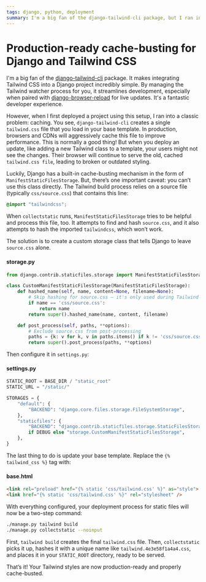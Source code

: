 ```yaml
---
tags: django, python, deployment
summary: I'm a big fan of the django-tailwind-cli package, but I ran into problems deploying it to production. Here’s to make sure you cache-bust tailwind.css.
---
```


# Production-ready cache-busting for Django and Tailwind CSS

I'm a big fan of the [django-tailwind-cli](https://github.com/django-commons/django-tailwind-cli) package. It makes integrating Tailwind CSS into a Django project incredibly simple. By managing the Tailwind watcher process for you, it streamlines development, especially when paired with [django-browser-reload](https://github.com/adamchainz/django-browser-reload) for live updates. It's a fantastic developer experience.

However, when I first deployed a project using this setup, I ran into a classic problem: caching. You see, `django-tailwind-cli` creates a single `tailwind.css` file that you load in your base template. In production, browsers and CDNs will aggressively cache this file to improve performance. This is normally a good thing! But when you deploy an update, like adding a new Tailwind class to a template, your users might not see the changes. Their browser will continue to serve the old, cached `tailwind.css file`, leading to broken or outdated styling.

Luckily, Django has a built-in cache-busting mechanism in the form of `ManifestStaticFilesStorage`. But, there’s one important caveat: you can’t use this class directly. The Tailwind build process relies on a source file (typically `css/source.css`) that contains this line:

```css
@import "tailwindcss";
```

When `collectstatic` runs, `ManifestStaticFilesStorage` tries to be helpful and process this file, too. It attempts to find and hash `source.css`, and it also attempts to hash the imported `tailwindcss`, which won’t work.

The solution is to create a custom storage class that tells Django to leave `source.css` alone.

#### <i class="fa-regular fa-file-code"></i> storage.py
```python
from django.contrib.staticfiles.storage import ManifestStaticFilesStorage

class CustomManifestStaticFilesStorage(ManifestStaticFilesStorage):
    def hashed_name(self, name, content=None, filename=None):
        # Skip hashing for source.css — it's only used during Tailwind compilation
        if name == 'css/source.css':
            return name
        return super().hashed_name(name, content, filename)

    def post_process(self, paths, **options):
        # Exclude source.css from post-processing
        paths = {k: v for k, v in paths.items() if k != 'css/source.css'}
        return super().post_process(paths, **options)
```

Then configure it in `settings.py`:

#### <i class="fa-regular fa-file-code"></i> settings.py
```python
STATIC_ROOT = BASE_DIR / "static_root"
STATIC_URL = "/static/"

STORAGES = {
    "default": {
        "BACKEND": "django.core.files.storage.FileSystemStorage",
    },
    "staticfiles": {
        "BACKEND": "django.contrib.staticfiles.storage.StaticFilesStorage"
        if DEBUG else "storage.CustomManifestStaticFilesStorage",
    },
}
```

The last thing to do is update your base template. Replace the `{% tailwind_css %}` tag with:

#### <i class="fa-regular fa-file-code"></i> base.html
```html
<link rel="preload" href="{% static 'css/tailwind.css' %}" as="style">
<link href="{% static 'css/tailwind.css' %}" rel="stylesheet" />
```

With everything configured, your deployment process for static files will now be a two-step command:

```sh
./manage.py tailwind build
./manage.py collectstatic --noinput
```

First, `tailwind build` creates the final `tailwind.css` file. Then, `collectstatic` picks it up, hashes it with a unique name like `tailwind.4e3e58f1a4a4.css`, and places it in your `STATIC_ROOT` directory, ready to be served.

That’s it! Your Tailwind styles are now production-ready and properly cache-busted.